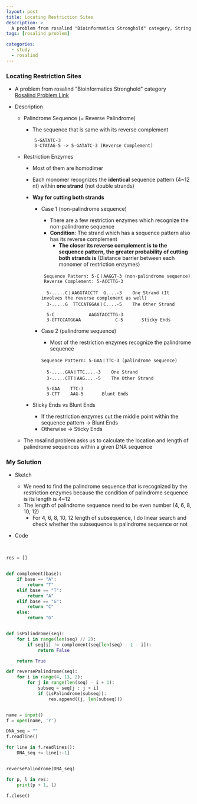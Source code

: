 ```yaml
---
layout: post
title: Locating Restriction Sites
description: >
  A problem from rosalind "Bioinformatics Stronghold" category, String Algorithm
tags: [rosalind problem]

categories:
  - study
  - rosalind
---
```

### Locating Restriction Sites
* A problem from rosalind "Bioinformatics Stronghold" category<br>
[Rosalind Problem Link](https://rosalind.info/problems/revp/)

* Description
  * Palindrome Sequence (= Reverse Palindrome)
    * The sequence that is same with its reverse complement

    ~~~
        5-GATATC-3
        3-CTATAG-5 -> 5-GATATC-3 (Reverse Complement)

    ~~~
  * Restriction Enzymes
    * Most of them are homodimer
    * Each monomer recognizes the **identical** sequence pattern (4~12 nt) within **one strand** (not double strands)
    * **Way for cutting both strands**
      * Case 1 (non-palindrome sequence)
        * There are a few restriction enzymes which recognize the non-palindrome sequence
        * **Condition**: The strand which has a sequence pattern also has its reverse complement
          * **The closer its reverse complement is to the sequence pattern, the greater probability of cutting both strands is** (Distance barrier between each monomer of restriction enzymes)

        ~~~
         Sequence Pattern: 5-CㅣAAGGT-3 (non-palindrome sequence)
         Reverse Complement: 5-ACCTTG-3

          5-.....CㅣAAGGTACCTT  G....-3    One Strand (It involves the reverse complement as well)
          3-.....G  TTCCATGGAAㅣC....-5    The Other Strand

          5-C             AAGGTACCTTG-3
          3-GTTCCATGGAA             C-5       Sticky Ends
        ~~~

      * Case 2 (palindrome sequence)
        * Most of the restriction enzymes recognize the palindrome sequence

        ~~~
        Sequence Pattern: 5-GAAㅣTTC-3 (palindrome sequence)

          5-.....GAAㅣTTC....-3    One Strand
          3-.....CTTㅣAAG....-5    The Other Strand

          5-GAA    TTC-3
          3-CTT    AAG-5       Blunt Ends  
        ~~~

    * Sticky Ends vs Blunt Ends
      * If the restriction enzymes cut the middle point within the sequence pattern -> Blunt Ends
      * Otherwise -> Sticky Ends
  * The rosalind problem asks us to calculate the location and length of palindrome sequences within a given DNA sequence    

### My Solution
* Sketch
  * We need to find the palindrome sequence that is recognized by the restriction enzymes because the condition of palindrome sequence is its length is 4~12
  * The length of palindrome sequence need to be even number (4, 6, 8, 10, 12)
    * For 4, 6, 8, 10, 12 length of subsequence, I do linear search and check whether the subsequence is palindrome sequence or not

* Code

<br>

~~~python
res = []


def complement(base):
    if base == "A":
        return "T"
    elif base == "T":
        return "A"
    elif base == "G":
        return "C"
    else:
        return "G"


def isPalindrome(seq):
    for i in range(len(seq) // 2):
        if seq[i] != complement(seq[len(seq) - 1 - i]):
            return False

    return True

def reversePalindrome(seq):
    for i in range(4, 13, 2):
        for j in range(len(seq) - i + 1):
            subseq = seq[j : j + i]
            if (isPalindrome(subseq)):
                res.append((j, len(subseq)))


name = input()
f = open(name, 'r')

DNA_seq = ""
f.readline()

for line in f.readlines():
    DNA_seq += line[:-1]


reversePalindrome(DNA_seq)

for p, l in res:
    print(p + 1, l)

f.close()
~~~
